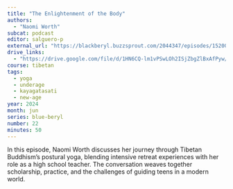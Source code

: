 ```yaml
---
title: "The Enlightenment of the Body"
authors:
  - "Naomi Worth"
subcat: podcast
editor: salguero-p
external_url: "https://blackberyl.buzzsprout.com/2044347/episodes/15200352-the-enlightenment-of-the-body-with-naomi-worth"
drive_links:
  - "https://drive.google.com/file/d/1HN6CQ-lm1vPSwLOh2ISjZbgZlBxAfPyw/view?usp=drive_link"
course: tibetan
tags:
  - yoga
  - underage
  - kayagatasati
  - new-age
year: 2024
month: jun
series: blue-beryl
number: 22
minutes: 50
---
```


In this episode, Naomi Worth discusses her journey through Tibetan Buddhism’s postural yoga, blending intensive retreat experiences with her role as a high school teacher. The conversation weaves together scholarship, practice, and the challenges of guiding teens in a modern world.
